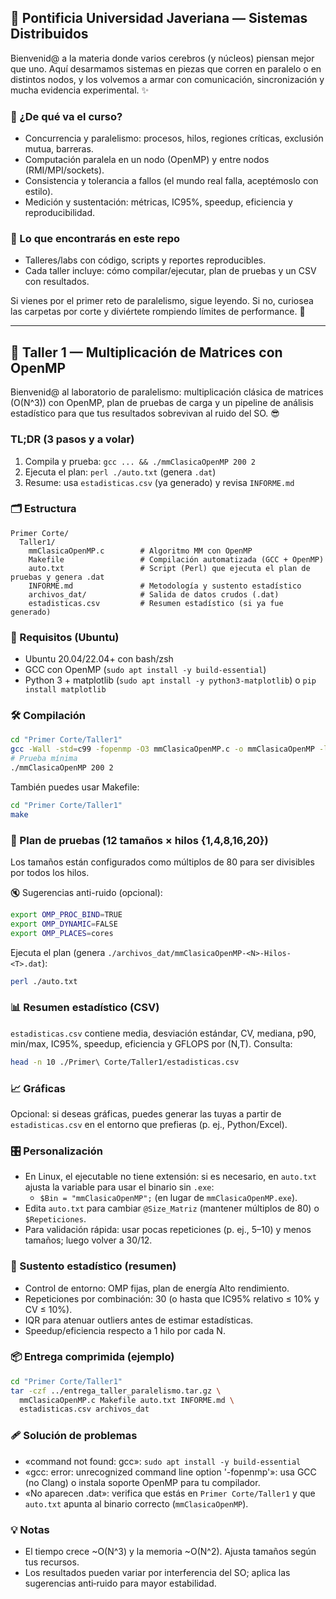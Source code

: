 ## 🧩 Pontificia Universidad Javeriana — Sistemas Distribuidos

Bienvenid@ a la materia donde varios cerebros (y núcleos) piensan mejor que uno. Aquí desarmamos sistemas en piezas que corren en paralelo o en distintos nodos, y los volvemos a armar con comunicación, sincronización y mucha evidencia experimental. ✨

### 🎯 ¿De qué va el curso?
- Concurrencia y paralelismo: procesos, hilos, regiones críticas, exclusión mutua, barreras.
- Computación paralela en un nodo (OpenMP) y entre nodos (RMI/MPI/sockets).
- Consistencia y tolerancia a fallos (el mundo real falla, aceptémoslo con estilo).
- Medición y sustentación: métricas, IC95%, speedup, eficiencia y reproducibilidad.

### 🧪 Lo que encontrarás en este repo
- Talleres/labs con código, scripts y reportes reproducibles.
- Cada taller incluye: cómo compilar/ejecutar, plan de pruebas y un CSV con resultados.

Si vienes por el primer reto de paralelismo, sigue leyendo. Si no, curiosea las carpetas por corte y diviértete rompiendo límites de performance. 🚀

---

## 🚀 Taller 1 — Multiplicación de Matrices con OpenMP

Bienvenid@ al laboratorio de paralelismo: multiplicación clásica de matrices (O(N^3)) con OpenMP, plan de pruebas de carga y un pipeline de análisis estadístico para que tus resultados sobrevivan al ruido del SO. 😎

### TL;DR (3 pasos y a volar)
1) Compila y prueba: `gcc ... && ./mmClasicaOpenMP 200 2`
2) Ejecuta el plan: `perl ./auto.txt` (genera `.dat`)
3) Resume: usa `estadisticas.csv` (ya generado) y revisa `INFORME.md`

### 🗂️ Estructura
```
Primer Corte/
  Taller1/
    mmClasicaOpenMP.c        # Algoritmo MM con OpenMP
    Makefile                 # Compilación automatizada (GCC + OpenMP)
    auto.txt                 # Script (Perl) que ejecuta el plan de pruebas y genera .dat
    INFORME.md               # Metodología y sustento estadístico
    archivos_dat/            # Salida de datos crudos (.dat)
    estadisticas.csv         # Resumen estadístico (si ya fue generado)
```

### 🧰 Requisitos (Ubuntu)
- Ubuntu 20.04/22.04+ con bash/zsh
- GCC con OpenMP (`sudo apt install -y build-essential`)
- Python 3 + matplotlib (`sudo apt install -y python3-matplotlib`) o `pip install matplotlib`

### 🛠️ Compilación
```bash
cd "Primer Corte/Taller1"
gcc -Wall -std=c99 -fopenmp -O3 mmClasicaOpenMP.c -o mmClasicaOpenMP -lm
# Prueba mínima
./mmClasicaOpenMP 200 2
```

También puedes usar Makefile:
```bash
cd "Primer Corte/Taller1"
make
```

### 🧪 Plan de pruebas (12 tamaños × hilos {1,4,8,16,20})
Los tamaños están configurados como múltiplos de 80 para ser divisibles por todos los hilos.

🔇 Sugerencias anti-ruido (opcional):
```bash
export OMP_PROC_BIND=TRUE
export OMP_DYNAMIC=FALSE
export OMP_PLACES=cores
```

Ejecuta el plan (genera `./archivos_dat/mmClasicaOpenMP-<N>-Hilos-<T>.dat`):
```bash
perl ./auto.txt
```

### 📊 Resumen estadístico (CSV)
`estadisticas.csv` contiene media, desviación estándar, CV, mediana, p90, min/max, IC95%, speedup, eficiencia y GFLOPS por (N,T).
Consulta:
```bash
head -n 10 ./Primer\ Corte/Taller1/estadisticas.csv
```

### 📈 Gráficas
Opcional: si deseas gráficas, puedes generar las tuyas a partir de `estadisticas.csv` en el entorno que prefieras (p. ej., Python/Excel).

### 🎛️ Personalización
- En Linux, el ejecutable no tiene extensión: si es necesario, en `auto.txt` ajusta la variable para usar el binario sin `.exe`:
  - `$Bin = "mmClasicaOpenMP";` (en lugar de `mmClasicaOpenMP.exe`).
- Edita `auto.txt` para cambiar `@Size_Matriz` (mantener múltiplos de 80) o `$Repeticiones`.
- Para validación rápida: usar pocas repeticiones (p. ej., 5–10) y menos tamaños; luego volver a 30/12.

### 🧠 Sustento estadístico (resumen)
- Control de entorno: OMP fijas, plan de energía Alto rendimiento.
- Repeticiones por combinación: 30 (o hasta que IC95% relativo ≤ 10% y CV ≤ 10%).
- IQR para atenuar outliers antes de estimar estadísticas.
- Speedup/eficiencia respecto a 1 hilo por cada N.

### 📦 Entrega comprimida (ejemplo)
```bash
cd "Primer Corte/Taller1"
tar -czf ../entrega_taller_paralelismo.tar.gz \
  mmClasicaOpenMP.c Makefile auto.txt INFORME.md \
  estadisticas.csv archivos_dat
```

### 🩹 Solución de problemas
- «command not found: gcc»: `sudo apt install -y build-essential`
- «gcc: error: unrecognized command line option '-fopenmp'»: usa GCC (no Clang) o instala soporte OpenMP para tu compilador.
- «No aparecen .dat»: verifica que estás en `Primer Corte/Taller1` y que `auto.txt` apunta al binario correcto (`mmClasicaOpenMP`).

### 💡 Notas
- El tiempo crece ~O(N^3) y la memoria ~O(N^2). Ajusta tamaños según tus recursos.
- Los resultados pueden variar por interferencia del SO; aplica las sugerencias anti‑ruido para mayor estabilidad.


